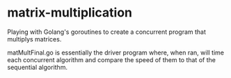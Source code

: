 # matrix-multiplication

Playing with Golang's goroutines to create a concurrent program that multiplys matrices.

matMultFinal.go  is essentially the driver program where, when ran, will time each concurrent algorithm
and compare the speed of them to that of the sequential algorithm.
